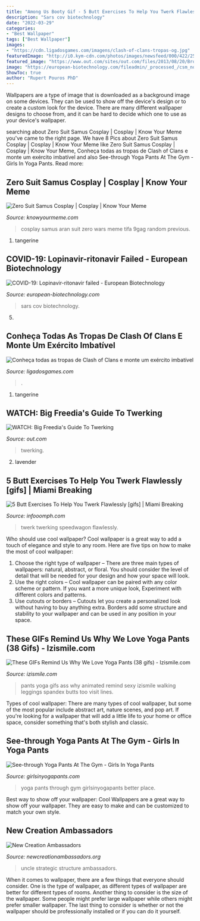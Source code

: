 ```yaml
---
title: "Among Us Booty Gif - 5 Butt Exercises To Help You Twerk Flawlessly [gifs]"
description: "Sars cov biotechnology"
date: "2022-03-29"
categories:
- "Best Wallpaper"
tags: ["Best Wallpaper"]
images:
- "https://cdn.ligadosgames.com/imagens/clash-of-clans-tropas-og.jpg"
featuredImage: "http://i0.kym-cdn.com/photos/images/newsfeed/000/422/253/112.jpg"
featured_image: "https://www.out.com/sites/out.com/files/2013/08/20/BrowserPreview_tmp%20%2854%29.gif"
image: "https://european-biotechnology.com/fileadmin/_processed_/csm_novel-coronavirus-sars-cov-2_49597768147_o_576983391e.jpg"
ShowToc: true
author: "Rupert Pouros PhD"
---
```



Wallpapers are a type of image that is downloaded as a background image on some devices. They can be used to show off the device's design or to create a custom look for the device. There are many different wallpaper designs to choose from, and it can be hard to decide which one to use as your device's wallpaper.

	

		
searching about Zero Suit Samus Cosplay | Cosplay | Know Your Meme you've came to the right page. We have 8 Pics about Zero Suit Samus Cosplay | Cosplay | Know Your Meme like Zero Suit Samus Cosplay | Cosplay | Know Your Meme, Conheça todas as tropas de Clash of Clans e monte um exército imbatível and also See-through Yoga Pants At The Gym - Girls In Yoga Pants. Read more:
		
    
## Zero Suit Samus Cosplay | Cosplay | Know Your Meme

<img loading=lazy src="http://i0.kym-cdn.com/photos/images/newsfeed/000/422/253/112.jpg" onerror="this.onerror=null;this.src='https://tse4.mm.bing.net/th?id=OIP.WynxtMUZA32eLRqiZQhgnwHaMU&amp;pid=15.1';" alt="Zero Suit Samus Cosplay | Cosplay | Know Your Meme">

_Source: knowyourmeme.com_

>cosplay samus aran suit zero wars meme tifa 9gag random previous. 

	

1. tangerine 

    
## COVID-19: Lopinavir-ritonavir Failed - European Biotechnology

<img loading=lazy src="https://european-biotechnology.com/fileadmin/_processed_/csm_novel-coronavirus-sars-cov-2_49597768147_o_576983391e.jpg" onerror="this.onerror=null;this.src='https://tse3.mm.bing.net/th?id=OIP.OCCBN401gwhStc2H1MP44wHaEL&amp;pid=15.1';" alt="COVID-19: Lopinavir-ritonavir failed - European Biotechnology">

_Source: european-biotechnology.com_

>sars cov biotechnology. 

	

5.

    
## Conheça Todas As Tropas De Clash Of Clans E Monte Um Exército Imbatível

<img loading=lazy src="https://cdn.ligadosgames.com/imagens/clash-of-clans-tropas-og.jpg" onerror="this.onerror=null;this.src='https://tse1.mm.bing.net/th?id=OIP.wzWgdVJByvI5riI6iWoyIAHaD4&amp;pid=15.1';" alt="Conheça todas as tropas de Clash of Clans e monte um exército imbatível">

_Source: ligadosgames.com_

>. 

	

1. tangerine 

    
## WATCH: Big Freedia&#039;s Guide To Twerking

<img loading=lazy src="https://www.out.com/sites/out.com/files/2013/08/20/BrowserPreview_tmp%20%2854%29.gif" onerror="this.onerror=null;this.src='https://tse2.mm.bing.net/th?id=OIP.FaZlEWnS1Nszym5_TFmssQAAAA&amp;pid=15.1';" alt="WATCH: Big Freedia&#039;s Guide To Twerking">

_Source: out.com_

>twerking. 

	

2. lavender 

    
## 5 Butt Exercises To Help You Twerk Flawlessly [gifs] | Miami Breaking

<img loading=lazy src="https://2.bp.blogspot.com/-6BxJYwp3MkY/UznZ_vN90uI/AAAAAAAABDo/-9CyaSgdFmo/s1600/buttexercise2.gif" onerror="this.onerror=null;this.src='https://tse3.mm.bing.net/th?id=OIP.bHBO_9Z0wZWvgnyDQoUARgHaL2&amp;pid=15.1';" alt="5 Butt Exercises To Help You Twerk Flawlessly [gifs] | Miami Breaking">

_Source: infooomph.com_

>twerk twerking speedwagon flawlessly. 

	

Who should use cool wallpaper?
Cool wallpaper is a great way to add a touch of elegance and style to any room. Here are five tips on how to make the most of cool wallpaper: 
1) Choose the right type of wallpaper – There are three main types of wallpapers: natural, abstract, or floral. You should consider the level of detail that will be needed for your design and how your space will look. 
2) Use the right colors – Cool wallpaper can be paired with any color scheme or pattern. If you want a more unique look, Experiment with different colors and patterns. 
3) Use cutouts or borders – Cutouts let you create a personalized look without having to buy anything extra. Borders add some structure and stability to your wallpaper and can be used in any position in your space.

    
## These GIFs Remind Us Why We Love Yoga Pants (38 Gifs) - Izismile.com

<img loading=lazy src="https://img.izismile.com/img/img6/20130325/1000/these_gifs_remind_us_why_we_love_yoga_pants_17.gif" onerror="this.onerror=null;this.src='https://tse4.mm.bing.net/th?id=OIP.Sfdux5DtE-XDyjtqvxpPeQAAAA&amp;pid=15.1';" alt="These GIFs Remind Us Why We Love Yoga Pants (38 gifs) - Izismile.com">

_Source: izismile.com_

>pants yoga gifs ass why animated remind sexy izismile walking leggings spandex butts too visit lines. 

	

Types of cool wallpaper:
There are many types of cool wallpaper, but some of the most popular include abstract art, nature scenes, and pop art. If you're looking for a wallpaper that will add a little life to your home or office space, consider something that's both stylish and classic.

    
## See-through Yoga Pants At The Gym - Girls In Yoga Pants

<img loading=lazy src="http://www.girlsinyogapants.com/wp-content/uploads/2015/02/girls-in-yoga-pants-004.jpg" onerror="this.onerror=null;this.src='https://tse1.mm.bing.net/th?id=OIP.rxTZhQ0f9GT4EDDxtrMtjgHaJ_&amp;pid=15.1';" alt="See-through Yoga Pants At The Gym - Girls In Yoga Pants">

_Source: girlsinyogapants.com_

>yoga pants through gym girlsinyogapants better place. 

	

Best way to show off your wallpaper:
Cool Wallpapers are a great way to show off your wallpaper. They are easy to make and can be customized to match your own style.

    
## New Creation Ambassadors

<img loading=lazy src="http://newcreationambassadors.org/prayerhands.gif" onerror="this.onerror=null;this.src='https://tse2.mm.bing.net/th?id=OIP.iyHGqJ9CyAWGXLDmoOAe2gAAAA&amp;pid=15.1';" alt="New Creation Ambassadors">

_Source: newcreationambassadors.org_

>uncle strategic structure ambassadors. 

	

When it comes to wallpaper, there are a few things that everyone should consider. One is the type of wallpaper, as different types of wallpaper are better for different types of rooms. Another thing to consider is the size of the wallpaper. Some people might prefer large wallpaper while others might prefer smaller wallpaper. The last thing to consider is whether or not the wallpaper should be professionally installed or if you can do it yourself.

